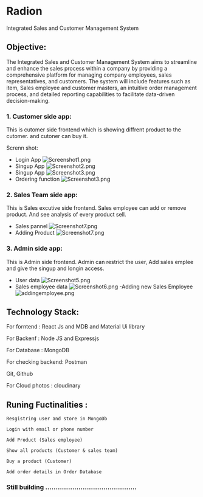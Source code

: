 # Radion

Integrated Sales and Customer Management System

## Objective:

The Integrated Sales and Customer Management System aims to streamline and enhance the sales process within a company by providing a comprehensive platform for managing company employees, sales representatives, and customers. The system will include features such as item, Sales employee and customer masters, an intuitive order management process, and detailed reporting capabilities to facilitate data-driven decision-making.

### 1. Customer side app:

This is cutomer side frontend which is showing diffrent product to the cutomer. and cutoner can buy it.

Screnn shot:

- Login App
  ![Screenshot1.png](./image/README/Screenshot1.png)
- Singup App
  ![Screenshot2.png](./image/README/Screenshot2.png)
- Singup App
  ![Screenshot3.png](./image/README/Screenshot3.png)
- Ordering function
  ![Screenshot3.png](./image/README/order_function%20.png)
### 2. Sales Team side app:

This is Sales excutive side frontend. Sales employee can add or remove product. And see analysis of every product sell.

- Sales pannel
  ![Screenshot7.png](./image/README/Screenshot7.png)
- Adding Product
  ![Screenshot7.png](./image/README/adding_product.png)
### 3. Admin side app:

This is Admin side frontend. Admin can restrict the user, Add sales emplee and give the singup and longin access.

- User data
  ![Screenshot5.png](./image/README/Screenshot5.png)
- Sales employee data
  ![Screenshot6.png](./image/README/Screenshot6.png)
-Adding new Sales Employee
  ![addingemployee.png](./image/README/adding_new_employee.png)

## Technology Stack:

For forntend : React Js and MDB and Material Ui library

For Backenf : Node JS and Expressjs

For Database : MongoDB

For checking backend: Postman 

Git, Github

For Cloud photos : cloudinary

## Runing Fuctinalities :

    Resgistring user and store in MongoDb

    Login with email or phone number

    Add Product (Sales employee)

    Show all products (Customer & sales team)

    Buy a product (Customer)

    Add order details in Order Database

### Still building ............................................
